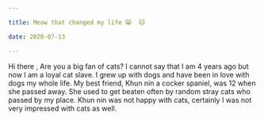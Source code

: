 ```yaml
---

title: Meow that changed my life 😸  🐱 

date: 2020-07-13

---
```

Hi there , 
Are you a big fan of cats? 
I cannot say that I am 4 years ago but now I am a loyal cat slave.
I grew up with dogs and have been in love with dogs my whole life. 
My best friend, Khun nin a cocker spaniel, was 12 when she passed away.
She used to get beaten often by random stray cats who passed by my place. 
Khun nin was not happy with cats, certainly I was not very impressed with cats as well.

